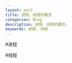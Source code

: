 ```yaml
---
layout: post
title: 进程、线程的概念
categories: Blog
description: 进程、线程的概念。
keywords: 进程, 线程
---
```


#进程

#线程